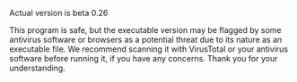 Actual version is beta 0.26

This program is safe, but the executable version may be flagged by some antivirus software or browsers as a potential threat due to its nature as an executable file. We recommend scanning it with VirusTotal or your antivirus software before running it, if you have any concerns. Thank you for your understanding.
